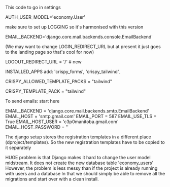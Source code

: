 This code to go in settings

AUTH_USER_MODEL='economy.User'

make sure to set up LOGGING so it's harmonised with this version

EMAIL_BACKEND='django.core.mail.backends.console.EmailBackend'

(We may want to change LOGIN_REDIRECT_URL but at present it just goes to the landing page so that's cool for now)

LOGOUT_REDIRECT_URL = '/' # new

INSTALLED_APPS add:
  'crispy_forms',
  'crispy_tailwind',

CRISPY_ALLOWED_TEMPLATE_PACKS = "tailwind"

CRISPY_TEMPLATE_PACK = "tailwind"

To send emails: start here

EMAIL_BACKEND = 'django.core.mail.backends.smtp.EmailBackend'
EMAIL_HOST = 'smtp.gmail.com'
EMAIL_PORT = 587
EMAIL_USE_TLS = True
EMAIL_HOST_USER = 'c3p0manitoba.gmail.com'
EMAIL_HOST_PASSWORD = ''

The django setup stores the registration templates in a different place (dproject/templates).
So the new registration templates have to be copied to it separately

HUGE problem is that Django makes it hard to change the user model midstream. It does not create the new database table 'economy_users'
However, the problem is less messy than if the project is already running with users and a database
In that we should simply be able to remove all the migrations and start over with a clean install.




